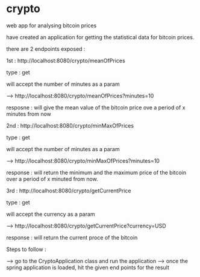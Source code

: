 # crypto
web app for analysing bitcoin prices


have created an application for getting the statistical data for bitcoin prices.

there are 2 endpoints exposed :

1st : http://localhost:8080/crypto/meanOfPrices

type : get

will accept the number of minutes as a param

--> http://localhost:8080/crypto/meanOfPrices?minutes=10

resposne : will give the mean value of the bitcoin price ove a period of x minutes from now

2nd : http://localhost:8080/crypto/minMaxOfPrices

type : get

will accept the number of minutes as a param

--> http://localhost:8080/crypto/minMaxOfPrices?minutes=10

response : will return the minimum and the maximum price of the bitcoin over a period of x minuted from now.

3rd : http://localhost:8080/crypto/getCurrentPrice

type : get

will accept the currency as a param

--> http://localhost:8080/crypto/getCurrentPrice?currency=USD

response : will return the current proce of the bitcoin

Steps to follow :

--> go to the CryptoApplication class and run the application
--> once the spring application is loaded, hit the given end points for the result